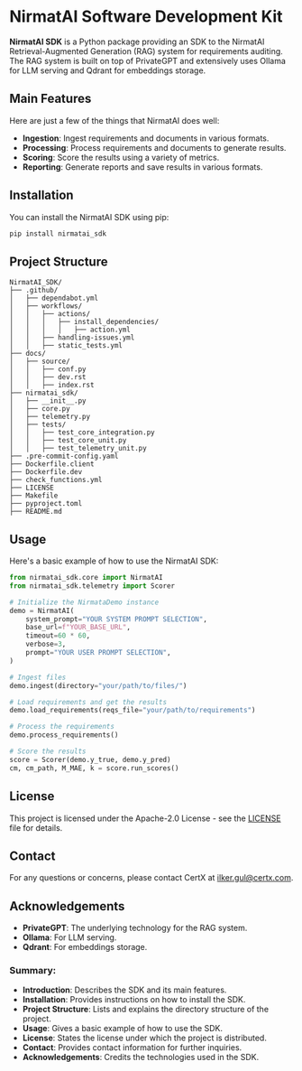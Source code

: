 # NirmatAI Software Development Kit

**NirmatAI SDK** is a Python package providing an SDK to the NirmatAI Retrieval-Augmented Generation (RAG) system for requirements auditing. The RAG system is built on top of PrivateGPT and extensively uses Ollama for LLM serving and Qdrant for embeddings storage.

## Main Features

Here are just a few of the things that NirmatAI does well:

- **Ingestion**: Ingest requirements and documents in various formats.
- **Processing**: Process requirements and documents to generate results.
- **Scoring**: Score the results using a variety of metrics.
- **Reporting**: Generate reports and save results in various formats.

## Installation

You can install the NirmatAI SDK using pip:

```bash
pip install nirmatai_sdk
```

## Project Structure

```plaintext
NirmatAI_SDK/
├── .github/
│   ├── dependabot.yml
│   ├── workflows/
│   │   ├── actions/
│   │   │   ├── install_dependencies/
│   │   │   │   ├── action.yml
│   │   ├── handling-issues.yml
│   │   ├── static_tests.yml
├── docs/
│   ├── source/
│   │   ├── conf.py
│   │   ├── dev.rst
│   │   ├── index.rst
├── nirmatai_sdk/
│   ├── __init__.py
│   ├── core.py
│   ├── telemetry.py
│   ├── tests/
│   │   ├── test_core_integration.py
│   │   ├── test_core_unit.py
│   │   ├── test_telemetry_unit.py
├── .pre-commit-config.yaml
├── Dockerfile.client
├── Dockerfile.dev
├── check_functions.yml
├── LICENSE
├── Makefile
├── pyproject.toml
├── README.md
```

## Usage

Here's a basic example of how to use the NirmatAI SDK:

```python
from nirmatai_sdk.core import NirmatAI
from nirmatai_sdk.telemetry import Scorer

# Initialize the NirmataDemo instance
demo = NirmatAI(
    system_prompt="YOUR SYSTEM PROMPT SELECTION",
    base_url=f"YOUR_BASE_URL",
    timeout=60 * 60,
    verbose=3,
    prompt="YOUR USER PROMPT SELECTION",
)

# Ingest files
demo.ingest(directory="your/path/to/files/")

# Load requirements and get the results
demo.load_requirements(reqs_file="your/path/to/requirements")

# Process the requirements
demo.process_requirements()

# Score the results
score = Scorer(demo.y_true, demo.y_pred)
cm, cm_path, M_MAE, k = score.run_scores()
```

## License

This project is licensed under the Apache-2.0 License - see the [LICENSE](LICENSE) file for details.

## Contact

For any questions or concerns, please contact CertX at [ilker.gul@certx.com](mailto:ilker.gul@certx.com).

## Acknowledgements

- **PrivateGPT**: The underlying technology for the RAG system.
- **Ollama**: For LLM serving.
- **Qdrant**: For embeddings storage.

### Summary:

- **Introduction**: Describes the SDK and its main features.
- **Installation**: Provides instructions on how to install the SDK.
- **Project Structure**: Lists and explains the directory structure of the project.
- **Usage**: Gives a basic example of how to use the SDK.
- **License**: States the license under which the project is distributed.
- **Contact**: Provides contact information for further inquiries.
- **Acknowledgements**: Credits the technologies used in the SDK.
